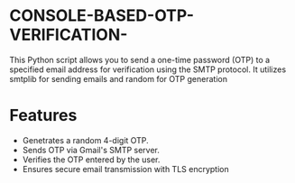 # CONSOLE-BASED-OTP-VERIFICATION-
This Python script allows you to send a one-time password (OTP) to a specified email address for verification using the SMTP protocol. It utilizes smtplib for sending emails and random for OTP generation
<h1>Features</h1>
<ul type = "disc">
  <li>Genetrates a random 4-digit OTP.</li>
  <li>Sends OTP via Gmail's SMTP server.</li>
  <li>Verifies the OTP entered by the user.</li>
  <li>Ensures secure email transmission with TLS encryption</li>
